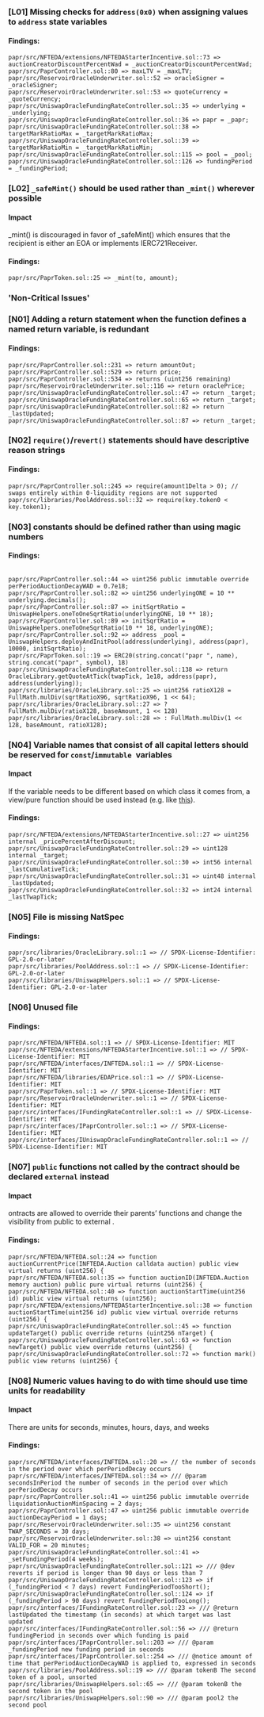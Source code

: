 

### [L01] Missing checks for `address(0x0)` when assigning values to `address` state variables


#### Findings:
```
papr/src/NFTEDA/extensions/NFTEDAStarterIncentive.sol::73 => auctionCreatorDiscountPercentWad = _auctionCreatorDiscountPercentWad;
papr/src/PaprController.sol::80 => maxLTV = _maxLTV;
papr/src/ReservoirOracleUnderwriter.sol::52 => oracleSigner = _oracleSigner;
papr/src/ReservoirOracleUnderwriter.sol::53 => quoteCurrency = _quoteCurrency;
papr/src/UniswapOracleFundingRateController.sol::35 => underlying = _underlying;
papr/src/UniswapOracleFundingRateController.sol::36 => papr = _papr;
papr/src/UniswapOracleFundingRateController.sol::38 => targetMarkRatioMax = _targetMarkRatioMax;
papr/src/UniswapOracleFundingRateController.sol::39 => targetMarkRatioMin = _targetMarkRatioMin;
papr/src/UniswapOracleFundingRateController.sol::115 => pool = _pool;
papr/src/UniswapOracleFundingRateController.sol::126 => fundingPeriod = _fundingPeriod;
```





### [L02] `_safeMint()` should be used rather than `_mint()` wherever possible

#### Impact
_mint() is discouraged in favor of _safeMint() which ensures that the recipient is either an EOA or implements IERC721Receiver. 
#### Findings:
```
papr/src/PaprToken.sol::25 => _mint(to, amount);
```


### 'Non-Critical Issues'

### [N01] Adding a return statement when the function defines a named return variable, is redundant


#### Findings:
```
papr/src/PaprController.sol::231 => return amountOut;
papr/src/PaprController.sol::529 => return price;
papr/src/PaprController.sol::534 => returns (uint256 remaining)
papr/src/ReservoirOracleUnderwriter.sol::116 => return oraclePrice;
papr/src/UniswapOracleFundingRateController.sol::47 => return _target;
papr/src/UniswapOracleFundingRateController.sol::65 => return _target;
papr/src/UniswapOracleFundingRateController.sol::82 => return _lastUpdated;
papr/src/UniswapOracleFundingRateController.sol::87 => return _target;
```



### [N02] `require()`/`revert()` statements should have descriptive reason strings


#### Findings:
```
papr/src/PaprController.sol::245 => require(amount1Delta > 0); // swaps entirely within 0-liquidity regions are not supported
papr/src/libraries/PoolAddress.sol::32 => require(key.token0 < key.token1);
```



### [N03] constants should be defined rather than using magic numbers


#### Findings:
```

papr/src/PaprController.sol::44 => uint256 public immutable override perPeriodAuctionDecayWAD = 0.7e18;
papr/src/PaprController.sol::82 => uint256 underlyingONE = 10 ** underlying.decimals();
papr/src/PaprController.sol::87 => initSqrtRatio = UniswapHelpers.oneToOneSqrtRatio(underlyingONE, 10 ** 18);
papr/src/PaprController.sol::89 => initSqrtRatio = UniswapHelpers.oneToOneSqrtRatio(10 ** 18, underlyingONE);
papr/src/PaprController.sol::92 => address _pool = UniswapHelpers.deployAndInitPool(address(underlying), address(papr), 10000, initSqrtRatio);
papr/src/PaprToken.sol::19 => ERC20(string.concat("papr ", name), string.concat("papr", symbol), 18)
papr/src/UniswapOracleFundingRateController.sol::138 => return OracleLibrary.getQuoteAtTick(twapTick, 1e18, address(papr), address(underlying));
papr/src/libraries/OracleLibrary.sol::25 => uint256 ratioX128 = FullMath.mulDiv(sqrtRatioX96, sqrtRatioX96, 1 << 64);
papr/src/libraries/OracleLibrary.sol::27 => ? FullMath.mulDiv(ratioX128, baseAmount, 1 << 128)
papr/src/libraries/OracleLibrary.sol::28 => : FullMath.mulDiv(1 << 128, baseAmount, ratioX128);
```






### [N04] Variable names that consist of all capital letters should be reserved for `const`/`immutable `variables

#### Impact
If the variable needs to be different based on which class it comes from, a view/pure function should be used instead (e.g. like [this](https://github.com/OpenZeppelin/openzeppelin-contracts/blob/76eee35971c2541585e05cbf258510dda7b2fbc6/contracts/token/ERC20/extensions/draft-IERC20Permit.sol#L59)).
#### Findings:
```
papr/src/NFTEDA/extensions/NFTEDAStarterIncentive.sol::27 => uint256 internal _pricePercentAfterDiscount;
papr/src/UniswapOracleFundingRateController.sol::29 => uint128 internal _target;
papr/src/UniswapOracleFundingRateController.sol::30 => int56 internal _lastCumulativeTick;
papr/src/UniswapOracleFundingRateController.sol::31 => uint48 internal _lastUpdated;
papr/src/UniswapOracleFundingRateController.sol::32 => int24 internal _lastTwapTick;
```



### [N05] File is missing NatSpec


#### Findings:
```
papr/src/libraries/OracleLibrary.sol::1 => // SPDX-License-Identifier: GPL-2.0-or-later
papr/src/libraries/PoolAddress.sol::1 => // SPDX-License-Identifier: GPL-2.0-or-later
papr/src/libraries/UniswapHelpers.sol::1 => // SPDX-License-Identifier: GPL-2.0-or-later
```



### [N06] Unused file


#### Findings:
```
papr/src/NFTEDA/NFTEDA.sol::1 => // SPDX-License-Identifier: MIT
papr/src/NFTEDA/extensions/NFTEDAStarterIncentive.sol::1 => // SPDX-License-Identifier: MIT
papr/src/NFTEDA/interfaces/INFTEDA.sol::1 => // SPDX-License-Identifier: MIT
papr/src/NFTEDA/libraries/EDAPrice.sol::1 => // SPDX-License-Identifier: MIT
papr/src/PaprToken.sol::1 => // SPDX-License-Identifier: MIT
papr/src/ReservoirOracleUnderwriter.sol::1 => // SPDX-License-Identifier: MIT
papr/src/interfaces/IFundingRateController.sol::1 => // SPDX-License-Identifier: MIT
papr/src/interfaces/IPaprController.sol::1 => // SPDX-License-Identifier: MIT
papr/src/interfaces/IUniswapOracleFundingRateController.sol::1 => // SPDX-License-Identifier: MIT
```



### [N07] `public` functions not called by the contract should be declared `external` instead

#### Impact
ontracts are allowed to override their parents’ functions and change the visibility from public to external .
#### Findings:
```
papr/src/NFTEDA/NFTEDA.sol::24 => function auctionCurrentPrice(INFTEDA.Auction calldata auction) public view virtual returns (uint256) {
papr/src/NFTEDA/NFTEDA.sol::35 => function auctionID(INFTEDA.Auction memory auction) public pure virtual returns (uint256) {
papr/src/NFTEDA/NFTEDA.sol::40 => function auctionStartTime(uint256 id) public view virtual returns (uint256);
papr/src/NFTEDA/extensions/NFTEDAStarterIncentive.sol::38 => function auctionStartTime(uint256 id) public view virtual override returns (uint256) {
papr/src/UniswapOracleFundingRateController.sol::45 => function updateTarget() public override returns (uint256 nTarget) {
papr/src/UniswapOracleFundingRateController.sol::63 => function newTarget() public view override returns (uint256) {
papr/src/UniswapOracleFundingRateController.sol::72 => function mark() public view returns (uint256) {
```



### [N08] Numeric values having to do with time should use time units for readability

#### Impact
There are units for seconds, minutes, hours, days, and weeks
#### Findings:
```
papr/src/NFTEDA/interfaces/INFTEDA.sol::20 => // the number of seconds in the period over which perPeriodDecay occurs
papr/src/NFTEDA/interfaces/INFTEDA.sol::34 => /// @param secondsInPeriod the number of seconds in the period over which perPeriodDecay occurs
papr/src/PaprController.sol::41 => uint256 public immutable override liquidationAuctionMinSpacing = 2 days;
papr/src/PaprController.sol::47 => uint256 public immutable override auctionDecayPeriod = 1 days;
papr/src/ReservoirOracleUnderwriter.sol::35 => uint256 constant TWAP_SECONDS = 30 days;
papr/src/ReservoirOracleUnderwriter.sol::38 => uint256 constant VALID_FOR = 20 minutes;
papr/src/UniswapOracleFundingRateController.sol::41 => _setFundingPeriod(4 weeks);
papr/src/UniswapOracleFundingRateController.sol::121 => /// @dev reverts if period is longer than 90 days or less than 7
papr/src/UniswapOracleFundingRateController.sol::123 => if (_fundingPeriod < 7 days) revert FundingPeriodTooShort();
papr/src/UniswapOracleFundingRateController.sol::124 => if (_fundingPeriod > 90 days) revert FundingPeriodTooLong();
papr/src/interfaces/IFundingRateController.sol::23 => /// @return lastUpdated the timestamp (in seconds) at which target was last updated
papr/src/interfaces/IFundingRateController.sol::56 => /// @return fundingPeriod in seconds over which funding is paid
papr/src/interfaces/IPaprController.sol::203 => /// @param _fundingPeriod new funding period in seconds
papr/src/interfaces/IPaprController.sol::254 => /// @notice amount of time that perPeriodAuctionDecayWAD is applied to, expressed in seconds
papr/src/libraries/PoolAddress.sol::19 => /// @param tokenB The second token of a pool, unsorted
papr/src/libraries/UniswapHelpers.sol::65 => /// @param tokenB the second token in the pool
papr/src/libraries/UniswapHelpers.sol::90 => /// @param pool2 the second pool
```






